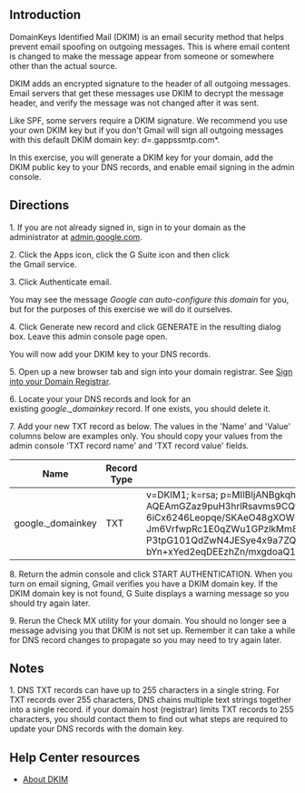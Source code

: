 ## Introduction

DomainKeys Identified Mail (DKIM) is an email security method that helps prevent email spoofing on outgoing messages. This is where email content is changed to make the message appear from someone or somewhere other than the actual source.

DKIM adds an encrypted signature to the header of all outgoing messages. Email servers that get these messages use DKIM to decrypt the message header, and verify the message was not changed after it was sent.

Like SPF, some servers require a DKIM signature. We recommend you use your own DKIM key but if you don't Gmail will sign all outgoing messages with this default DKIM domain key: *d=*.gappssmtp.com*.

In this exercise, you will generate a DKIM key for your domain, add the DKIM public key to your DNS records, and enable email signing in the admin console.

## Directions

1\. If you are not already signed in, sign in to your domain as the administrator at [admin.google.com](https://admin.google.com/).

2\. Click the Apps icon, click the G Suite icon and then click the Gmail service.

3\. Click Authenticate email.

You may see the message *Google can auto-configure this domain* for you, but for the purposes of this exercise we will do it ourselves.

4\. Click Generate new record and click GENERATE in the resulting dialog box. Leave this admin console page open.

You will now add your DKIM key to your DNS records.

5\. Open up a new browser tab and sign into your domain registrar. See [Sign into your Domain Registrar](https://www.coursera.org/learn/g-suite-mail-management/supplement/6wpSd/exercise-1-sign-into-your-domain-registrar "Sign into your Domain Registrar").

6\. Locate your your DNS records and look for an existing *google._domainkey* record. If one exists, you should delete it.

7\. Add your new TXT record as below. The values in the 'Name' and 'Value' columns below are examples only. You should copy your values from the admin console 'TXT record name' and 'TXT record value' fields.

| Name | Record Type | Value |
| --- | --- | --- |
| google._domainkey | TXT | v=DKIM1; k=rsa; p=MIIBIjANBgkqhkiG9w0BAQEFAAOCAQ8AMIIBCgK AQEAmGZaz9puH3hrlRsavms9CQtdajO6tqPLJ6ZgJlF464uYKnDKETK3u 6iCx6246Leopqe/SKAeO48gXOWFmie2U1qrF34vrQIbc73nlfgd6BlJ0v Jm6VrfwpRc1E0qZWu1GPzlkMm8vjnTjZegvbREBnsNTsUOT5Vpe9AyBU7 P3tpG101QdZwN4JESye4x9a7ZQQviNt07mHlYemLrtUz3vTtJ8azBkCC9 bYn+xYed2eqDEEzhZn/mxgdoaQ1mWQ50+asUTCCwZL9Vys3arbp4AxDNx |

8\. Return the admin console and click START AUTHENTICATION. When you turn on email signing, Gmail verifies you have a DKIM domain key. If the DKIM domain key is not found, G Suite displays a warning message so you should try again later.

9\. Rerun the Check MX utility for your domain. You should no longer see a message advising you that DKIM is not set up. Remember it can take a while for DNS record changes to propagate so you may need to try again later.

## Notes

1\. DNS TXT records can have up to 255 characters in a single string. For TXT records over 255 characters, DNS chains multiple text strings together into a single record. if your domain host (registrar) limits TXT records to 255 characters, you should contact them to find out what steps are required to update your DNS records with the domain key.

## Help Center resources

-   [About DKIM](https://support.google.com/a/answer/174124 "About DKIM")
